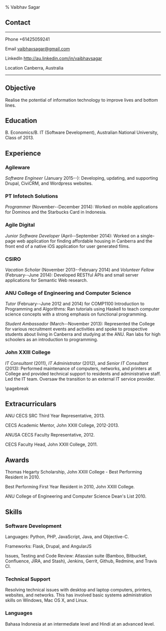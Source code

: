 % Vaibhav Sagar


## Contact ##

-------- ----------------------------------------------------------------------
Phone    +61425059241

Email    <vaibhavsagar@gmail.com>

LinkedIn <http://au.linkedin.com/in/vaibhavsagar>

Location Canberra, Australia
-------- ----------------------------------------------------------------------


## Objective ##

Realise the potential of information technology to improve lives and bottom
lines.

## Education ##

B. Economics/B. IT (Software Development), Australian National University,
Class of 2013.

## Experience ##

### Agileware ###

*Software Engineer* (January 2015--): Developing, updating, and supporting
Drupal, CiviCRM, and Wordpress websites.

### PT Infotech Solutions ###

*Programmer* (November--December 2014): Worked on mobile applications for
Dominos and the Starbucks Card in Indonesia.

### Agile Digital ###

*Junior Software Developer* (April--September 2014): Worked on a single-page
web application for finding affordable housing in Canberra and the front end
of a native iOS application for user generated films.

### CSIRO ###

*Vacation Scholar* (November 2013--February 2014) and *Volunteer Fellow*
(February--June 2014): Developed RESTful APIs and small server applications for
Semantic Web research.

### ANU College of Engineering and Computer Science ###

*Tutor* (February--June 2012 and 2014) for COMP1100 Introduction to Programming
and Algorithms: Ran tutorials using Haskell to teach computer science concepts
with a strong emphasis on functional programming.

*Student Ambassador* (March--November 2013): Represented the College for
various recruitment events and activities and spoke to prospective students
about living in Canberra and studying at the ANU. Ran labs for high schoolers
as an introduction to programming.

### John XXIII College ###

*IT Consultant* (2011), *IT Administrator* (2012), and *Senior IT Consultant*
(2013): Performed maintenance of computers, networks, and printers at College
and provided technical support to residents and administrative staff. Led the
IT team. Oversaw the transition to an external IT service provider.

\pagebreak


## Extracurriculars ##

ANU CECS SRC Third Year Representative, 2013.

CECS Academic Mentor, John XXIII College, 2012-2013.

ANUSA CECS Faculty Representative, 2012.

CECS Faculty Head, John XXIII College, 2011.


## Awards ##

Thomas Hegarty Scholarship, John XXIII College - Best Performing Resident in
2010.

Best Performing First Year Resident in 2010, John XXIII College.

ANU College of Engineering and Computer Science Dean's List 2010.


## Skills ##

### Software Development ###

Languages: Python, PHP, JavaScript, Java, and Objective-C.

Frameworks: Flask, Drupal, and AngularJS

Issues, Testing and Code Review: Atlassian suite (Bamboo, Bitbucket,
Confluence, JIRA, and Stash), Jenkins, Gerrit, Github, Redmine, and Travis CI.

### Technical Support ###

Resolving technical issues with desktop and laptop computers, printers,
websites, and networks. This has involved basic systems administration skills
on Windows, Mac OS X, and Linux.

### Languages ###

Bahasa Indonesia at an intermediate level and Hindi at an advanced level.
